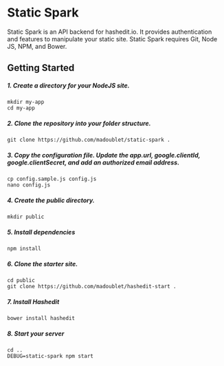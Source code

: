 # Static Spark

Static Spark is an API backend for hashedit.io.  It provides authentication and features to manipulate your static site.  Static Spark requires Git, Node JS, NPM, and Bower.

## Getting Started

##### 1. Create a directory for your NodeJS site.
```
mkdir my-app
cd my-app
```

##### 2. Clone the repository into your folder structure.
```
git clone https://github.com/madoublet/static-spark .
```

##### 3. Copy the configuration file.  Update the app.url, google.clientId, google.clientSecret, and add an authorized email address.

```
cp config.sample.js config.js
nano config.js
```

##### 4. Create the public directory.
```
mkdir public
```

##### 5. Install dependencies
```
npm install
```

##### 6. Clone the starter site.
```
cd public
git clone https://github.com/madoublet/hashedit-start .
```

##### 7. Install Hashedit
```
bower install hashedit
```

##### 8. Start your server
```
cd ..
DEBUG=static-spark npm start
```